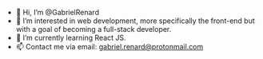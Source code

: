 - 👋 Hi, I’m @GabrielRenard
- 👀 I’m interested in web development, more specifically the front-end but with a goal of becoming a full-stack developer.
- 🌱 I’m currently learning React JS.
- 📫 Contact me via email: gabriel.renard@protonmail.com

<!---
GabrielRenard/GabrielRenard is a ✨ special ✨ repository because its `README.md` (this file) appears on your GitHub profile.
You can click the Preview link to take a look at your changes.
--->
